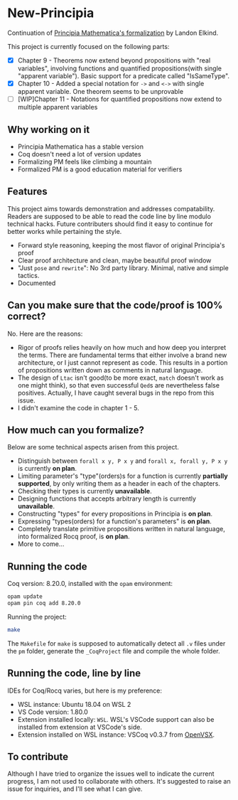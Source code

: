 # New-Principia
Continuation of [Principia Mathematica's formalization](https://github.com/LogicalAtomist/principia) by Landon Elkind.

This project is currently focused on the following parts:
- [x] Chapter 9 - Theorems now extend beyond propositions with "real variables", involving functions and quantified propositions(with single "apparent variable"). Basic support for a predicate called "IsSameType".
- [x] Chapter 10 - Added a special notation for `->` and `<->` with single apparent variable. One theorem seems to be unprovable
- [ ] \[WIP\]Chapter 11 - Notations for quantified propositions now extend to multiple apparent variables

## Why working on it
- Principia Mathematica has a stable version
- Coq doesn't need a lot of version updates
- Formalizing PM feels like climbing a mountain
- Formalized PM is a good education material for verifiers

## Features
This project aims towards demonstration and addresses compatability. Readers are supposed to be able to read the code line by line modulo technical hacks. Future contributers should find it easy to continue for better works while pertaining the style. 
- Forward style reasoning, keeping the most flavor of original Principia's proof
- Clear proof architecture and clean, maybe beautiful proof window
- "Just `pose` and `rewrite`": No 3rd party library. Minimal, native and simple tactics.
- Documented

## Can you make sure that the code/proof is 100% correct?
No. Here are the reasons:
- Rigor of proofs relies heavily on how much and how deep you interpret the terms. There are fundamental terms that either involve a brand new architecture, or I just cannot represent as code. This results in a portion of propositions written down as comments in natural language.
- The design of `Ltac` isn't good(to be more exact, `match` doesn't work as one might think), so that even successful `Qed`s are nevertheless false positives. Actually, I have caught several bugs in the repo from this issue.
- I didn't examine the code in chapter 1 - 5.

## How much can you formalize?
Below are some technical aspects arisen from this project.
- Distinguish between `forall x y, P x y` and `forall x, forall y, P x y` is currently **on plan**.
- Limiting parameter's "type"(orders)s for a function is currently **partially supported**, by only writing them as a header in each of the chapters.
- Checking their types is currently **unavailable**.
- Designing functions that accepts arbitrary length is currently **unavailable**.
- Constructing "types" for every propositions in Principia is **on plan**.
- Expressing "types(orders) for a function's parameters" is **on plan**.
- Completely translate primitive propositions written in natural language, into formalized Rocq proof, is **on plan**.
- More to come...

## Running the code
Coq version: 8.20.0, installed with the `opam` environment:

```bash
opam update
opam pin coq add 8.20.0
```
Running the project:

```bash
make
```

The `Makefile` for `make` is supposed to automatically detect all `.v` files under the `pm` folder, generate the `_CoqProject` file and compile the whole folder.

## Running the code, line by line
IDEs for Coq/Rocq varies, but here is my preference:

- WSL instance: Ubuntu 18.04 on WSL 2
- VS Code version: 1.80.0
- Extension installed locally: `WSL`. WSL's VSCode support can also be installed from extension at VSCode's side.
- Extension installed on WSL instance: VSCoq v0.3.7 from [OpenVSX](https://open-vsx.org/extension/maximedenes/vscoq).

## To contribute
Although I have tried to organize the issues well to indicate the current progress, I am not used to collaborate with others. It's suggested to raise an issue for inquiries, and I'll see what I can give.

